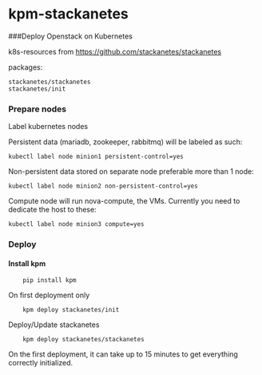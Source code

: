 # kpm-stackanetes

###Deploy Openstack on Kubernetes

k8s-resources from https://github.com/stackanetes/stackanetes

packages:

    stackanetes/stackanetes
    stackanetes/init

### Prepare nodes
Label kubernetes nodes

Persistent data (mariadb, zookeeper, rabbitmq) will be labeled as such:
```
kubectl label node minion1 persistent-control=yes
```
Non-persistent data stored on separate node preferable more than 1 node:
```
kubectl label node minion2 non-persistent-control=yes
```
Compute node will run nova-compute, the VMs. Currently you need to dedicate the host to these:
```
kubectl label node minion3 compute=yes
```

### Deploy
#### Install kpm
```
    pip install kpm
```
On first deployment only
```
    kpm deploy stackanetes/init
```
Deploy/Update stackanetes
```
    kpm deploy stackanetes/stackanetes
```

On the first deployment, it can take up to 15 minutes to get everything correctly initialized.
